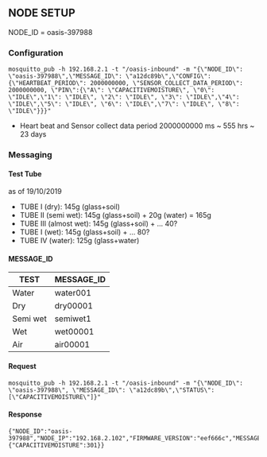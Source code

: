 ## NODE SETUP
NODE_ID = oasis-397988


### Configuration
```
mosquitto_pub -h 192.168.2.1 -t "/oasis-inbound" -m "{\"NODE_ID\": \"oasis-397988\",\"MESSAGE_ID\": \"a12dc89b\",\"CONFIG\": {\"HEARTBEAT_PERIOD\": 2000000000, \"SENSOR_COLLECT_DATA_PERIOD\": 2000000000, \"PIN\":{\"A\": \"CAPACITIVEMOISTURE\", \"0\": \"IDLE\",\"1\": \"IDLE\", \"2\": \"IDLE\", \"3\": \"IDLE\",\"4\": \"IDLE\",\"5\": \"IDLE\", \"6\": \"IDLE\",\"7\": \"IDLE\", \"8\": \"IDLE\"}}}"
```
* Heart beat and Sensor collect data period 2000000000 ms ~ 555 hrs ~ 23 days


### Messaging

#### Test Tube
as of 19/10/2019
* TUBE I (dry): 145g (glass+soil)
* TUBE II (semi wet): 145g (glass+soil) + 20g (water) = 165g
* TUBE III (almost wet): 145g (glass+soil) + ... 40?
* TUBE I (wet): 145g (glass+soil) + ... 80?
* TUBE IV (water): 125g (glass+water)



#### MESSAGE_ID
TEST | MESSAGE_ID
---- | ----------
Water| water001
Dry| dry00001
Semi wet| semiwet1
Wet| wet00001
Air| air00001

#### Request
```
mosquitto_pub -h 192.168.2.1 -t "/oasis-inbound" -m "{\"NODE_ID\": \"oasis-397988\", \"MESSAGE_ID\": \"a12dc89b\",\"STATUS\": [\"CAPACITIVEMOISTURE\"]}"
```
#### Response
```
{"NODE_ID":"oasis-397988","NODE_IP":"192.168.2.102","FIRMWARE_VERSION":"eef666c","MESSAGE_ID":"a12dc89b","DATA":{"CAPACITIVEMOISTURE":301}}
```
